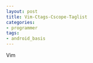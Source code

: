 ```yaml
---
layout: post
title: Vim-Ctags-Cscope-Taglist
categories:
- programmer
tags:
- android_basis
---
```



Vim

